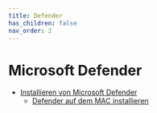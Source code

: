 ```yaml
---
title: Defender
has_children: false
nav_order: 2
---
```


# Microsoft Defender

- [Installieren von Microsoft Defender](https://support.microsoft.com/de-de/topic/installieren-von-microsoft-defender-ba7d17d7-464b-444d-bb47-990b7278369d)
  - [Defender auf dem MAC installieren](https://aka.ms/MacDefender)
